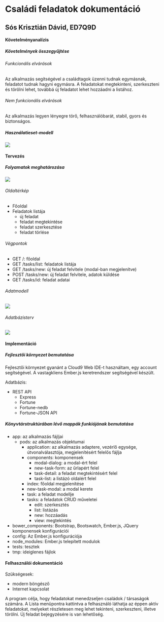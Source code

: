 # Családi feladatok dokumentáció
## Sós Krisztián Dávid, ED7Q9D

#### Követelményanalízis

##### Követelmények összegyűjtése

###### Funkcionális elvárások

Az alkalmazás segítségével a családtagok üzenni tudnak egymásnak, feladatot tudnak hagyni egymásra. A feladatokat megtekinteni, szerkeszteni és törölni lehet, továbbá új feladatot lehet hozzáadni a listához.

###### Nem funkcionális elvárások

Az alkalmazás legyen lényegre törő, felhasználóbarát, stabil, gyors és biztonságos.

##### Használatieset-modell

![](http://kepfeltoltes.hu/160111/hasznalatiesetmodell_www.kepfeltoltes.hu_.png)

#### Tervezés

##### Folyamatok meghatározása

![](http://kepfeltoltes.hu/160111/folyamatok_www.kepfeltoltes.hu_.png)

###### Oldaltérkép

- Főoldal
- Feladatok listája
    + új feladat
    + feladat megtekintése
    + feladat szerkesztése
    + feladat törlése

###### Végpontok

- GET /: főoldal
- GET /tasks/list: feladatok listája
- GET /tasks/new: új feladat felvitele (modal-ban megjelenítve)
- POST /tasks/new: új feladat felvitele, adatok küldése
- GET /tasks/id: feladat adatai

###### Adatmodell

![](http://kepfeltoltes.hu/160111/adatmodell_www.kepfeltoltes.hu_.png)

###### Adatbázisterv

![](http://kepfeltoltes.hu/160111/adatb_www.kepfeltoltes.hu_.png)

#### Implementáció

##### Fejlesztői környezet bemutatása

Fejlesztői környezet gyanánt a Cloud9 Web IDE-t használtam, egy account segítségével. A vastagkliens Ember.js keretrendszer segítségével készült.

Adatbázis:
- REST API
  + Express
  + Fortune
  + Fortune-nedb
  + Fortune-JSON API

##### Könyvtárstruktúrában lévő mappák funkiójának bemutatása

- app: az alkalmazás fájljai
  + pods: az alkalmazás objektumai
    - application: az alkalmazás adaptere, vezérlő egysége, útvonalválasztója, megjelenítésért felelős fájlja
    - components: komponensek
      + modal-dialog: a modal-ért felel
      + new-task-form: az űrlapért felel
      + task-detail: a feladat megtekintésért felel
      + task-list: a listázó oldalért felel
    - index: főoldal megjelenítése
    - new-task-modal: a modal kerete
    - task: a feladat modellje
    - tasks: a feladatok CRUD műveletei
      + edit: szerkesztés
      + list: listázás
      + new: hozzáadás
      + view: megtekintés
- bower_components: Bootstrap, Bootswatch, Ember.js, JQuery komponensek konfigurációi
- config: Az Ember.js konfigurációja
- node_modules: Ember.js telepített modulok
- tests: tesztek
- tmp: ideiglenes fájlok

#### Felhasználói dokumentáció

Szükségesek:

- modern böngésző
- Internet kapcsolat

A program célja, hogy feladatokat menedzseljen családok / társaságok számára. A Lista menüpontra kattintva a felhasználó láthatja az éppen aktív feladatokat, melyeket részletesen meg lehet tekinteni, szerkeszteni, illetve törölni. Új feladat bejegyzésére is van lehetőség.
